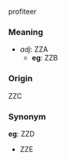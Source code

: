 profiteer
### Meaning
+ _adj_: ZZA
    + __eg__: ZZB

### Origin

ZZC

### Synonym

__eg__: ZZD

+ ZZE


